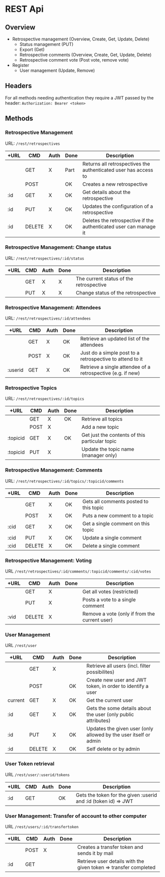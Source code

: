 # REST Api

## Overview

* Retrospective management (Overview, Create, Get, Update, Delete)
  * Status management (PUT)
  * Export (Get)
  * Retrospective comments (Overview, Create, Get, Update, Delete)
  * Retrospective comment vote (Post vote, remove vote)
* Register
  * User management (Update, Remove)

## Headers
For all methods needing authentication they require a JWT passed by the header:
`Authorization: Bearer <token>`

## Methods

### Retrospective Management

URL: `/rest/retrospectives`

| +URL     | CMD    | Auth | Done | Description                                                       |
|----------|--------|------|------|-------------------------------------------------------------------|
|          | GET    | X    | Part | Returns all retrospectives the authenticated user has access to   |
|          | POST   |      | OK   | Creates a new retrospective                                       |
| :id      | GET    | X    | OK   | Get details about the retrospective                               |
| :id      | PUT    | X    | OK   | Updates the configuration of a retrospective                      |
| :id      | DELETE | X    | OK   | Deletes the retrospective if the authenticated user can manage it |

### Retrospective Management: Change status

URL: `/rest/retrospectives/:id/status`

| +URL     | CMD    | Auth | Done | Description                                                       |
|----------|--------|------|------|-------------------------------------------------------------------|
|          | GET    | X    | X    | The current status of the retrospective                           |
|          | PUT    | X    | X    | Change status of the retrospective                                |

### Retrospective Management: Attendees

URL: `/rest/retrospectives/:id/attendees`

| +URL     | CMD    | Auth | Done | Description                                                       |
|----------|--------|------|------|-------------------------------------------------------------------|
|          | GET    | X    | OK   | Retrieve an updated list of the attendees                         |
|          | POST   | X    | OK   | Just do a simple post to a retrospective to attend to it          |
| :userid  | GET    | X    | OK   | Retrieve a single attendee of a retrospective (e.g. if new)       |

### Retrospective Topics

URL: `/rest/retrospectives/:id/topics`

| +URL     | CMD    | Auth | Done | Description                                                       |
|----------|--------|------|------|-------------------------------------------------------------------|
|          | GET    | X    | OK   | Retrieve all topics                                               |
|          | POST   | X    |      | Add a new topic                                                   |
| :topicid | GET    | X    | OK   | Get just the contents of this particular topic                    |
| :topicid | PUT    | X    |      | Update the topic name (manager only)                              |

### Retrospective Management: Comments

URL: `/rest/retrospectives/:id/topics/:topicid/comments`

| +URL     | CMD    | Auth | Done | Description                                                       |
|----------|--------|------|------|-------------------------------------------------------------------|
|          | GET    | X    | OK   | Gets all comments posted to this topic                            |
|          | POST   | X    | OK   | Puts a new comment to a topic                                     |
| :cid     | GET    | X    | OK   | Get a single comment on this topic                                |
| :cid     | PUT    | X    | OK   | Update a single comment                                           |
| :cid     | DELETE | X    | OK   | Delete a single comment                                           |

### Retrospective Management: Voting

URL `/rest/retrospectives/:id/comments/:topicid/comments/:cid/votes`

| +URL     | CMD    | Auth | Done | Description                                                       |
|----------|--------|------|------|-------------------------------------------------------------------|
|          | GET    | X    |      | Get all votes (restricted)                                        |
|          | PUT    | X    |      | Posts a vote to a single comment                                  |
| :vid     | DELETE | X    |      | Remove a vote (only if from the current user)                     |

### User Management

URL `/rest/user`

| +URL     | CMD    | Auth | Done | Description                                                       |
|----------|--------|------|------|-------------------------------------------------------------------|
|          | GET    | X    |      | Retrieve all users (incl. filter possibilites)                    |
|          | POST   |      | OK   | Create new user and JWT token, in order to identify a user        |
| current  | GET    | X    | OK   | Get the current user                                              |
| :id      | GET    | X    | OK   | Gets the some details about the user (only public attributes)     |
| :id      | PUT    | X    | OK   | Updates the given user (only allowed by the user itself or admin  |
| :id      | DELETE | X    | OK   | Self delete or by admin                                           |

### User Token retrieval

URL `/rest/user/:userid/tokens`

| +URL     | CMD    | Auth | Done | Description                                                       |
|----------|--------|------|------|-------------------------------------------------------------------|
| :id      | GET    |      | OK   | Gets the token for the given :userid and :id (token id) => JWT    |


### User Management: Transfer of account to other computer

URL `/rest/users/:id/transfertoken`

| +URL     | CMD    | Auth | Done | Description                                                       |
|----------|--------|------|------|-------------------------------------------------------------------|
|          | POST   | X    |      | Creates a transfer token and sends it by mail                     |
| :id      | GET    |      |      | Retrieve user details with the given token => transfer completed  |
